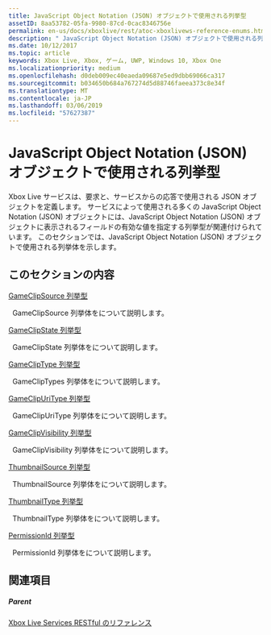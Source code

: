 ```yaml
---
title: JavaScript Object Notation (JSON) オブジェクトで使用される列挙型
assetID: 8aa53782-05fa-9980-87cd-0cac8346756e
permalink: en-us/docs/xboxlive/rest/atoc-xboxlivews-reference-enums.html
description: " JavaScript Object Notation (JSON) オブジェクトで使用される列挙型"
ms.date: 10/12/2017
ms.topic: article
keywords: Xbox Live, Xbox, ゲーム, UWP, Windows 10, Xbox One
ms.localizationpriority: medium
ms.openlocfilehash: d0deb009ec40eaeda09687e5ed9dbb69066ca317
ms.sourcegitcommit: b034650b684a767274d5d88746faeea373c8e34f
ms.translationtype: MT
ms.contentlocale: ja-JP
ms.lasthandoff: 03/06/2019
ms.locfileid: "57627387"
---
```

# <a name="enumerations-used-in-javascript-object-notation-json-objects"></a>JavaScript Object Notation (JSON) オブジェクトで使用される列挙型
 
Xbox Live サービスは、要求と、サービスからの応答で使用される JSON オブジェクトを定義します。 サービスによって使用される多くの JavaScript Object Notation (JSON) オブジェクトには、JavaScript Object Notation (JSON) オブジェクトに表示されるフィールドの有効な値を指定する列挙型が関連付けられています。 このセクションでは、JavaScript Object Notation (JSON) オブジェクトで使用される列挙体を示します。 
 
<a id="ID4EJB"></a>

 
## <a name="in-this-section"></a>このセクションの内容

[GameClipSource 列挙型](gvr-enum-gameclipsource.md)

&nbsp;&nbsp;GameClipSource 列挙体をについて説明します。 

[GameClipState 列挙型](gvr-enum-gameclipstate.md)

&nbsp;&nbsp;GameClipState 列挙体をについて説明します。 

[GameClipType 列挙型](gvr-enum-gamecliptypes.md)

&nbsp;&nbsp;GameClipTypes 列挙体をについて説明します。 

[GameClipUriType 列挙型](gvr-enum-gameclipuritype.md)

&nbsp;&nbsp;GameClipUriType 列挙体をについて説明します。 

[GameClipVisibility 列挙型](gvr-enum-gameclipvisibility.md)

&nbsp;&nbsp;GameClipVisibility 列挙体をについて説明します。 

[ThumbnailSource 列挙型](gvr-enum-thumbnailsource.md)

&nbsp;&nbsp;ThumbnailSource 列挙体をについて説明します。 

[ThumbnailType 列挙型](gvr-enum-thumbnailtype.md)

&nbsp;&nbsp;ThumbnailType 列挙体をについて説明します。 

[PermissionId 列挙型](privacy-enum-permissionid.md)

&nbsp;&nbsp;PermissionId 列挙体をについて説明します。 
 
<a id="ID4EGC"></a>

 
## <a name="see-also"></a>関連項目
 
<a id="ID4EIC"></a>

 
##### <a name="parent"></a>Parent 

[Xbox Live Services RESTful のリファレンス](../atoc-xboxlivews-reference.md)

   